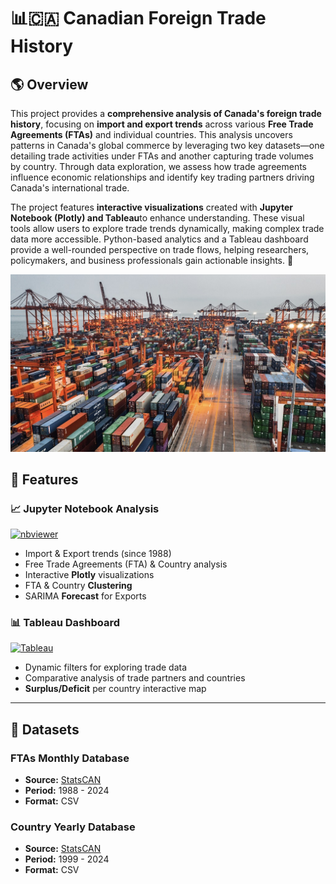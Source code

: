 # 📊🇨🇦 Canadian Foreign Trade History

## 🌎 Overview  
This project provides a **comprehensive analysis of Canada's foreign trade history**, focusing on **import and export trends** across various **Free Trade Agreements (FTAs)** and individual countries. This analysis uncovers patterns in Canada's global commerce by leveraging two key datasets—one detailing trade activities under FTAs and another capturing trade volumes by country. Through data exploration, we assess how trade agreements influence economic relationships and identify key trading partners driving Canada's international trade.

The project features **interactive visualizations** created with **Jupyter Notebook (Plotly) and Tableau**to enhance understanding. These visual tools allow users to explore trade trends dynamically, making complex trade data more accessible. Python-based analytics and a Tableau dashboard provide a well-rounded perspective on trade flows, helping researchers, policymakers, and business professionals gain actionable insights. 🚀

![Thumb](trade.jpeg)

## 📌 Features
### 📈 **Jupyter Notebook Analysis**
[![nbviewer](https://img.shields.io/badge/Open%20in-nbviewer-orange?logo=Jupyter)](https://nbviewer.org/github/tellosilvam/Canada-Trade-History/blob/main/CanadaTrade.ipynb)
  - Import & Export trends (since 1988)  
  - Free Trade Agreements (FTA) & Country analysis  
  - Interactive **Plotly** visualizations
  - FTA & Country **Clustering**
  - SARIMA **Forecast** for Exports  

### 📊 **Tableau Dashboard**
[![Tableau](https://img.shields.io/badge/View%20on-Tableau-blue?logo=Tableau)](https://public.tableau.com/views/CanadaTrade/FTADashboard?:language=en-US&:sid=&:redirect=auth&:display_count=n&:origin=viz_share_link)
  - Dynamic filters for exploring trade data  
  - Comparative analysis of trade partners and countries
  - **Surplus/Deficit** per country interactive map

---

## 📂 Datasets
### FTAs Monthly Database
- **Source:** [StatsCAN](https://www150.statcan.gc.ca/t1/tbl1/en/tv.action?pid=1210017401)  
- **Period:** 1988 - 2024  
- **Format:** CSV

### Country Yearly Database
- **Source:** [StatsCAN](https://www150.statcan.gc.ca/t1/tbl1/en/tv.action?pid=1210017101)  
- **Period:** 1999 - 2024  
- **Format:** CSV 
